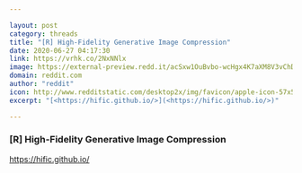 ```yaml
---

layout: post
category: threads
title: "[R] High-Fidelity Generative Image Compression"
date: 2020-06-27 04:17:30
link: https://vrhk.co/2NxNNlx
image: https://external-preview.redd.it/acSxw1OuBvbo-wcHgx4K7aXM8V3vChDhzGdbqwh2sUQ.jpg?width=1200&height=628.272251309&auto=webp&crop=1200:628.272251309,smart&s=a6175320f80cd71cba6e95ce5aaf99153159e53b
domain: reddit.com
author: "reddit"
icon: http://www.redditstatic.com/desktop2x/img/favicon/apple-icon-57x57.png
excerpt: "[<https://hific.github.io/>](<https://hific.github.io/>)"

---
```


### [R] High-Fidelity Generative Image Compression

[<https://hific.github.io/>](<https://hific.github.io/>)